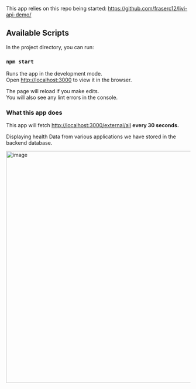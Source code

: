 This app relies on this repo being started: https://github.com/fraserc12/livi-api-demo/

## Available Scripts

In the project directory, you can run:

### `npm start`

Runs the app in the development mode.\
Open [http://localhost:3000](http://localhost:3000) to view it in the browser.

The page will reload if you make edits.\
You will also see any lint errors in the console.

### What this app does

This app will fetch [http://localhost:3000/external/all](http://localhost:3000/external/all)
**every 30 seconds.**

Displaying health Data from various applications we have stored in the backend database.


<img width="633" alt="image" src="https://user-images.githubusercontent.com/22052706/138936016-a9aae1e4-9956-4020-9d21-5c82041931ff.png">
